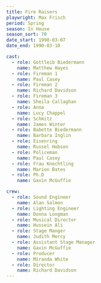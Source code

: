 ```yaml
---
title: Fire Raisers
playwright: Max Frisch
period: Spring
season: In House
season_sort: 70
date_start: 1990-03-07
date_end: 1990-03-10

cast:
  - role: Gottleib Biedermann
    name: Matthew Hayes
  - role: Fireman 1
    name: Paul Casey
  - role: Fireman 2
    name: Richard Davidson
  - role: Fireman 3
    name: Sheila Callaghan
  - role: Anna
    name: Lucy Chappel
  - role: Schmitz
    name: James Winter
  - role: Babette Biedermann
    name: Barbara Inglin
  - role: Eisenring
    name: Russel Hobson
  - role: Policeman
    name: Paul Casey
  - role: Frau Knechtling
    name: Marion Bates
  - role: Ph.D
    name: Gavin McGuffie

crew:
  - role: Sound Engineer
    name: Alan Salmon
  - role: Lighting Engineer
    name: Donna Longman
  - role: Musical Director
    name: Hussein Ali
  - role: Stage Manger
    name: Judith Mercy
  - role: Assistant Stage Manager
    name: Gavin McGuffie
  - role: Producer
    name: Miranda White
  - role: Director
    name: Richard Davidson
---
```

